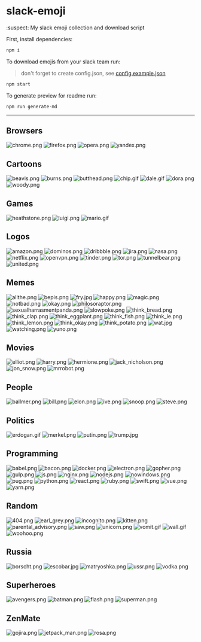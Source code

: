 
# slack-emoji
:suspect: My slack emoji collection and download script

First, install dependencies:
```sh
npm i
```

To download emojis from your slack team run:
> don't forget to create config.json, see [config.example.json](config.example.json)

```sh
npm start
```

To generate preview for readme run:
```sh
npm run generate-md
```

---

## Browsers

![chrome.png](emojis/Browsers/chrome.png)
![firefox.png](emojis/Browsers/firefox.png)
![opera.png](emojis/Browsers/opera.png)
![yandex.png](emojis/Browsers/yandex.png)

## Cartoons

![beavis.png](emojis/Cartoons/beavis.png)
![burns.png](emojis/Cartoons/burns.png)
![butthead.png](emojis/Cartoons/butthead.png)
![chip.gif](emojis/Cartoons/chip.gif)
![dale.gif](emojis/Cartoons/dale.gif)
![dora.png](emojis/Cartoons/dora.png)
![woody.png](emojis/Cartoons/woody.png)

## Games

![heathstone.png](emojis/Games/heathstone.png)
![luigi.png](emojis/Games/luigi.png)
![mario.gif](emojis/Games/mario.gif)

## Logos

![amazon.png](emojis/Logos/amazon.png)
![dominos.png](emojis/Logos/dominos.png)
![dribbble.png](emojis/Logos/dribbble.png)
![jira.png](emojis/Logos/jira.png)
![nasa.png](emojis/Logos/nasa.png)
![netflix.png](emojis/Logos/netflix.png)
![openvpn.png](emojis/Logos/openvpn.png)
![tinder.png](emojis/Logos/tinder.png)
![tor.png](emojis/Logos/tor.png)
![tunnelbear.png](emojis/Logos/tunnelbear.png)
![united.png](emojis/Logos/united.png)

## Memes

![allthe.png](emojis/Memes/allthe.png)
![bepis.png](emojis/Memes/bepis.png)
![fry.jpg](emojis/Memes/fry.jpg)
![happy.png](emojis/Memes/happy.png)
![magic.png](emojis/Memes/magic.png)
![notbad.png](emojis/Memes/notbad.png)
![okay.png](emojis/Memes/okay.png)
![philosoraptor.png](emojis/Memes/philosoraptor.png)
![sexualharrasmentpanda.png](emojis/Memes/sexualharrasmentpanda.png)
![slowpoke.png](emojis/Memes/slowpoke.png)
![think_bread.png](emojis/Memes/think_bread.png)
![think_clap.png](emojis/Memes/think_clap.png)
![think_eggplant.png](emojis/Memes/think_eggplant.png)
![think_fish.png](emojis/Memes/think_fish.png)
![think_ie.png](emojis/Memes/think_ie.png)
![think_lemon.png](emojis/Memes/think_lemon.png)
![think_okay.png](emojis/Memes/think_okay.png)
![think_potato.png](emojis/Memes/think_potato.png)
![wat.jpg](emojis/Memes/wat.jpg)
![watching.png](emojis/Memes/watching.png)
![yuno.png](emojis/Memes/yuno.png)

## Movies

![elliot.png](emojis/Movies/elliot.png)
![harry.png](emojis/Movies/harry.png)
![hermione.png](emojis/Movies/hermione.png)
![jack_nicholson.png](emojis/Movies/jack_nicholson.png)
![jon_snow.png](emojis/Movies/jon_snow.png)
![mrrobot.png](emojis/Movies/mrrobot.png)

## People

![ballmer.png](emojis/People/ballmer.png)
![bill.png](emojis/People/bill.png)
![elon.png](emojis/People/elon.png)
![ive.png](emojis/People/ive.png)
![snoop.png](emojis/People/snoop.png)
![steve.png](emojis/People/steve.png)

## Politics

![erdogan.gif](emojis/Politics/erdogan.gif)
![merkel.png](emojis/Politics/merkel.png)
![putin.png](emojis/Politics/putin.png)
![trump.jpg](emojis/Politics/trump.jpg)

## Programming

![babel.png](emojis/Programming/babel.png)
![bacon.png](emojis/Programming/bacon.png)
![docker.png](emojis/Programming/docker.png)
![electron.png](emojis/Programming/electron.png)
![gopher.png](emojis/Programming/gopher.png)
![gulp.png](emojis/Programming/gulp.png)
![js.png](emojis/Programming/js.png)
![nginx.png](emojis/Programming/nginx.png)
![nodejs.png](emojis/Programming/nodejs.png)
![nowindows.png](emojis/Programming/nowindows.png)
![pug.png](emojis/Programming/pug.png)
![python.png](emojis/Programming/python.png)
![react.png](emojis/Programming/react.png)
![ruby.png](emojis/Programming/ruby.png)
![swift.png](emojis/Programming/swift.png)
![vue.png](emojis/Programming/vue.png)
![yarn.png](emojis/Programming/yarn.png)

## Random

![404.png](emojis/Random/404.png)
![earl_grey.png](emojis/Random/earl_grey.png)
![incognito.png](emojis/Random/incognito.png)
![kitten.png](emojis/Random/kitten.png)
![parental_advisory.png](emojis/Random/parental_advisory.png)
![saw.png](emojis/Random/saw.png)
![unicorn.png](emojis/Random/unicorn.png)
![vomit.gif](emojis/Random/vomit.gif)
![wall.gif](emojis/Random/wall.gif)
![woohoo.png](emojis/Random/woohoo.png)

## Russia

![borscht.png](emojis/Russia/borscht.png)
![escobar.jpg](emojis/Russia/escobar.jpg)
![matryoshka.png](emojis/Russia/matryoshka.png)
![ussr.png](emojis/Russia/ussr.png)
![vodka.png](emojis/Russia/vodka.png)

## Superheroes

![avengers.png](emojis/Superheroes/avengers.png)
![batman.png](emojis/Superheroes/batman.png)
![flash.png](emojis/Superheroes/flash.png)
![superman.png](emojis/Superheroes/superman.png)

## ZenMate

![gojira.png](emojis/ZenMate/gojira.png)
![jetpack_man.png](emojis/ZenMate/jetpack_man.png)
![rosa.png](emojis/ZenMate/rosa.png)

